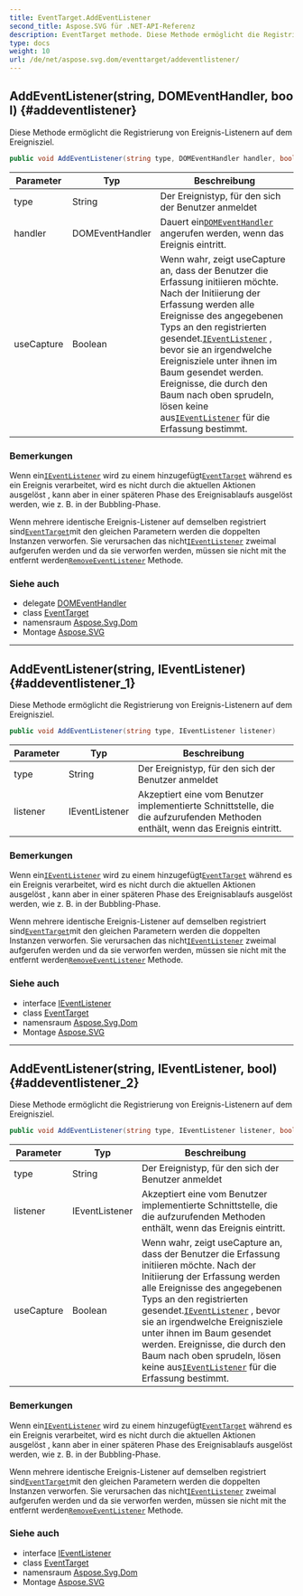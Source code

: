 ```yaml
---
title: EventTarget.AddEventListener
second_title: Aspose.SVG für .NET-API-Referenz
description: EventTarget methode. Diese Methode ermöglicht die Registrierung von EreignisListenern auf dem Ereignisziel.
type: docs
weight: 10
url: /de/net/aspose.svg.dom/eventtarget/addeventlistener/
---
```

## AddEventListener(string, DOMEventHandler, bool) {#addeventlistener}

Diese Methode ermöglicht die Registrierung von Ereignis-Listenern auf dem Ereignisziel.

```csharp
public void AddEventListener(string type, DOMEventHandler handler, bool useCapture)
```

| Parameter | Typ | Beschreibung |
| --- | --- | --- |
| type | String | Der Ereignistyp, für den sich der Benutzer anmeldet |
| handler | DOMEventHandler | Dauert ein[`DOMEventHandler`](../../../aspose.svg.dom.events/domeventhandler/) angerufen werden, wenn das Ereignis eintritt. |
| useCapture | Boolean | Wenn wahr, zeigt useCapture an, dass der Benutzer die Erfassung initiieren möchte. Nach der Initiierung der Erfassung werden alle Ereignisse des angegebenen Typs an den registrierten gesendet.[`IEventListener`](../../../aspose.svg.dom.events/ieventlistener/) , bevor sie an irgendwelche Ereignisziele unter ihnen im Baum gesendet werden. Ereignisse, die durch den Baum nach oben sprudeln, lösen keine aus[`IEventListener`](../../../aspose.svg.dom.events/ieventlistener/) für die Erfassung bestimmt. |

### Bemerkungen

Wenn ein[`IEventListener`](../../../aspose.svg.dom.events/ieventlistener/) wird zu einem hinzugefügt[`EventTarget`](../) während es ein Ereignis verarbeitet, wird es nicht durch die aktuellen Aktionen ausgelöst , kann aber in einer späteren Phase des Ereignisablaufs ausgelöst werden, wie z. B. in der Bubbling-Phase.

Wenn mehrere identische Ereignis-Listener auf demselben registriert sind[`EventTarget`](../)mit den gleichen Parametern werden die doppelten Instanzen verworfen. Sie verursachen das nicht[`IEventListener`](../../../aspose.svg.dom.events/ieventlistener/) zweimal aufgerufen werden und da sie verworfen werden, müssen sie nicht mit the entfernt werden[`RemoveEventListener`](../removeeventlistener/) Methode.

### Siehe auch

* delegate [DOMEventHandler](../../../aspose.svg.dom.events/domeventhandler/)
* class [EventTarget](../)
* namensraum [Aspose.Svg.Dom](../../eventtarget/)
* Montage [Aspose.SVG](../../../)

---

## AddEventListener(string, IEventListener) {#addeventlistener_1}

Diese Methode ermöglicht die Registrierung von Ereignis-Listenern auf dem Ereignisziel.

```csharp
public void AddEventListener(string type, IEventListener listener)
```

| Parameter | Typ | Beschreibung |
| --- | --- | --- |
| type | String | Der Ereignistyp, für den sich der Benutzer anmeldet |
| listener | IEventListener | Akzeptiert eine vom Benutzer implementierte Schnittstelle, die die aufzurufenden Methoden enthält, wenn das Ereignis eintritt. |

### Bemerkungen

Wenn ein[`IEventListener`](../../../aspose.svg.dom.events/ieventlistener/) wird zu einem hinzugefügt[`EventTarget`](../) während es ein Ereignis verarbeitet, wird es nicht durch die aktuellen Aktionen ausgelöst , kann aber in einer späteren Phase des Ereignisablaufs ausgelöst werden, wie z. B. in der Bubbling-Phase.

Wenn mehrere identische Ereignis-Listener auf demselben registriert sind[`EventTarget`](../)mit den gleichen Parametern werden die doppelten Instanzen verworfen. Sie verursachen das nicht[`IEventListener`](../../../aspose.svg.dom.events/ieventlistener/) zweimal aufgerufen werden und da sie verworfen werden, müssen sie nicht mit the entfernt werden[`RemoveEventListener`](../removeeventlistener/) Methode.

### Siehe auch

* interface [IEventListener](../../../aspose.svg.dom.events/ieventlistener/)
* class [EventTarget](../)
* namensraum [Aspose.Svg.Dom](../../eventtarget/)
* Montage [Aspose.SVG](../../../)

---

## AddEventListener(string, IEventListener, bool) {#addeventlistener_2}

Diese Methode ermöglicht die Registrierung von Ereignis-Listenern auf dem Ereignisziel.

```csharp
public void AddEventListener(string type, IEventListener listener, bool useCapture)
```

| Parameter | Typ | Beschreibung |
| --- | --- | --- |
| type | String | Der Ereignistyp, für den sich der Benutzer anmeldet |
| listener | IEventListener | Akzeptiert eine vom Benutzer implementierte Schnittstelle, die die aufzurufenden Methoden enthält, wenn das Ereignis eintritt. |
| useCapture | Boolean | Wenn wahr, zeigt useCapture an, dass der Benutzer die Erfassung initiieren möchte. Nach der Initiierung der Erfassung werden alle Ereignisse des angegebenen Typs an den registrierten gesendet.[`IEventListener`](../../../aspose.svg.dom.events/ieventlistener/) , bevor sie an irgendwelche Ereignisziele unter ihnen im Baum gesendet werden. Ereignisse, die durch den Baum nach oben sprudeln, lösen keine aus[`IEventListener`](../../../aspose.svg.dom.events/ieventlistener/) für die Erfassung bestimmt. |

### Bemerkungen

Wenn ein[`IEventListener`](../../../aspose.svg.dom.events/ieventlistener/) wird zu einem hinzugefügt[`EventTarget`](../) während es ein Ereignis verarbeitet, wird es nicht durch die aktuellen Aktionen ausgelöst , kann aber in einer späteren Phase des Ereignisablaufs ausgelöst werden, wie z. B. in der Bubbling-Phase.

Wenn mehrere identische Ereignis-Listener auf demselben registriert sind[`EventTarget`](../)mit den gleichen Parametern werden die doppelten Instanzen verworfen. Sie verursachen das nicht[`IEventListener`](../../../aspose.svg.dom.events/ieventlistener/) zweimal aufgerufen werden und da sie verworfen werden, müssen sie nicht mit the entfernt werden[`RemoveEventListener`](../removeeventlistener/) Methode.

### Siehe auch

* interface [IEventListener](../../../aspose.svg.dom.events/ieventlistener/)
* class [EventTarget](../)
* namensraum [Aspose.Svg.Dom](../../eventtarget/)
* Montage [Aspose.SVG](../../../)


